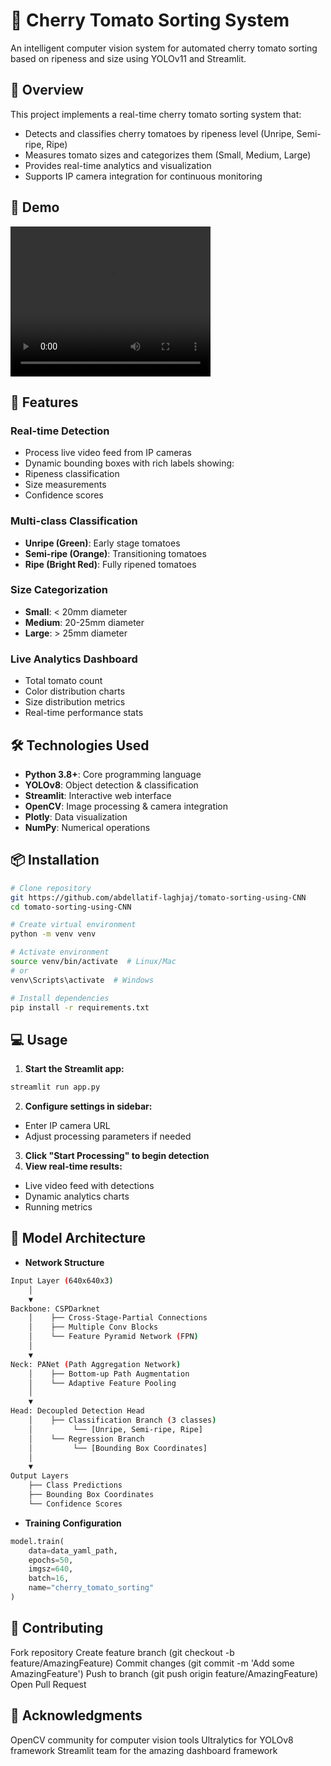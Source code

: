 # 🍅 Cherry Tomato Sorting System

An intelligent computer vision system for automated cherry tomato sorting based on ripeness and size using YOLOv11 and Streamlit.

## 📝 Overview

This project implements a real-time cherry tomato sorting system that:

- Detects and classifies cherry tomatoes by ripeness level (Unripe, Semi-ripe, Ripe)
- Measures tomato sizes and categorizes them (Small, Medium, Large)
- Provides real-time analytics and visualization
- Supports IP camera integration for continuous monitoring

## 🎥 Demo

<video width="320" height="240" controls>
  <source src="assets/demo.mp4" type="video/mp4">
  Error Message
</video>

## 🔧 Features

### Real-time Detection

- Process live video feed from IP cameras
- Dynamic bounding boxes with rich labels showing:
- Ripeness classification
- Size measurements
- Confidence scores

### Multi-class Classification

- **Unripe (Green)**: Early stage tomatoes
- **Semi-ripe (Orange)**: Transitioning tomatoes
- **Ripe (Bright Red)**: Fully ripened tomatoes

### Size Categorization

- **Small**: < 20mm diameter
- **Medium**: 20-25mm diameter
- **Large**: > 25mm diameter

### Live Analytics Dashboard

- Total tomato count
- Color distribution charts
- Size distribution metrics
- Real-time performance stats

## 🛠️ Technologies Used

- **Python 3.8+**: Core programming language
- **YOLOv8**: Object detection & classification
- **Streamlit**: Interactive web interface
- **OpenCV**: Image processing & camera integration
- **Plotly**: Data visualization
- **NumPy**: Numerical operations

## 📦 Installation

```bash
# Clone repository
git https://github.com/abdellatif-laghjaj/tomato-sorting-using-CNN
cd tomato-sorting-using-CNN

# Create virtual environment
python -m venv venv

# Activate environment
source venv/bin/activate  # Linux/Mac
# or
venv\Scripts\activate  # Windows

# Install dependencies
pip install -r requirements.txt
```

## 💻 Usage

1. **Start the Streamlit app:**

```bash
streamlit run app.py
```

2. **Configure settings in sidebar:**

- Enter IP camera URL
- Adjust processing parameters if needed

3. **Click "Start Processing" to begin detection**
4. **View real-time results:**

- Live video feed with detections
- Dynamic analytics charts
- Running metrics

## 🤖 Model Architecture

- **Network Structure**

```bash
Input Layer (640x640x3)
    │
    ▼
Backbone: CSPDarknet
    │    ├── Cross-Stage-Partial Connections
    │    ├── Multiple Conv Blocks
    │    └── Feature Pyramid Network (FPN)
    │
    ▼
Neck: PANet (Path Aggregation Network)
    │    ├── Bottom-up Path Augmentation
    │    └── Adaptive Feature Pooling
    │
    ▼
Head: Decoupled Detection Head
    │    ├── Classification Branch (3 classes)
    │         └── [Unripe, Semi-ripe, Ripe]
    │    └── Regression Branch
    │         └── [Bounding Box Coordinates]
    │
    ▼
Output Layers
    ├── Class Predictions
    ├── Bounding Box Coordinates
    └── Confidence Scores
```

- **Training Configuration**

```python
model.train(
    data=data_yaml_path,
    epochs=50,
    imgsz=640,
    batch=16,
    name="cherry_tomato_sorting"
)
```

## 🤝 Contributing

Fork repository
Create feature branch (git checkout -b feature/AmazingFeature)
Commit changes (git commit -m 'Add some AmazingFeature')
Push to branch (git push origin feature/AmazingFeature)
Open Pull Request

## 🙏 Acknowledgments

OpenCV community for computer vision tools
Ultralytics for YOLOv8 framework
Streamlit team for the amazing dashboard framework
